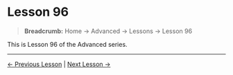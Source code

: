 # Lesson 96

> **Breadcrumb:** Home → Advanced → Lessons → Lesson 96

This is Lesson 96 of the Advanced series.

---

[← Previous Lesson](lesson_95.md) | [Next Lesson →](lesson_97.md)
